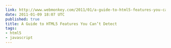 ```yaml
---
link: http://www.webmonkey.com/2011/01/a-guide-to-html5-features-you-cant-detect/
date: 2011-01-09 18:07 UTC
published: true
title: A Guide to HTML5 Features You Can’t Detect
tags:
- html5
- javascript
---
```



